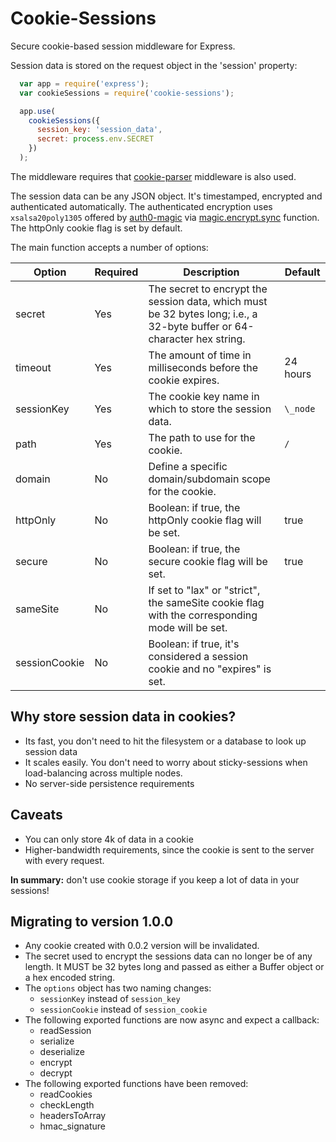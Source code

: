 # Cookie-Sessions

Secure cookie-based session middleware for Express.

Session data is stored on the request object in the 'session' property:
```js
  var app = require('express');
  var cookieSessions = require('cookie-sessions');

  app.use(
    cookieSessions({
      session_key: 'session_data',
      secret: process.env.SECRET
    })
  );
```
The middleware requires that
[cookie-parser](https://www.npmjs.com/package/cookie-parser) middleware is also
used.

The session data can be any JSON object. It's timestamped, encrypted and
authenticated automatically. The authenticated encryption uses
`xsalsa20poly1305` offered by
[auth0-magic](https://github.com/auth0/magic) via
[magic.encrypt.sync](https://github.com/auth0/magic/#magicencryptsync--magicdecryptsync)
function. The httpOnly cookie flag is set by default.

The main function accepts a number of options:

| Option        | Required | Description                                                                                                             | Default  |
|---------------|----------|-------------------------------------------------------------------------------------------------------------------------|----------|
| secret        | Yes      | The secret to encrypt the session data, which must be 32 bytes long; i.e., a 32-byte buffer or 64-character hex string. |          |
| timeout       | Yes      | The amount of time in milliseconds before the cookie expires.                                                           | 24 hours |
| sessionKey    | Yes      | The cookie key name in which to store the session data.                                                                 | `\_node` |
| path          | Yes      | The path to use for the cookie.                                                                                         | `/`      |
| domain        | No       | Define a specific domain/subdomain scope for the cookie.                                                                |          |
| httpOnly      | No       | Boolean: if true, the httpOnly cookie flag will be set.                                                                 |   true   |
| secure        | No       | Boolean: if true, the secure cookie flag will be set.                                                                   |   true   |
| sameSite      | No       | If set to "lax" or "strict", the sameSite cookie flag with the corresponding mode will be set.                         |          |
| sessionCookie | No       | Boolean: if true, it's considered a session cookie and no "expires" is set.                                             |          |


## Why store session data in cookies?

* Its fast, you don't need to hit the filesystem or a database to look up
  session data
* It scales easily. You don't need to worry about sticky-sessions when
  load-balancing across multiple nodes.
* No server-side persistence requirements

## Caveats

* You can only store 4k of data in a cookie
* Higher-bandwidth requirements, since the cookie is sent to the server with
  every request.

__In summary:__ don't use cookie storage if you keep a lot of data in your
sessions!

## Migrating to version 1.0.0

* Any cookie created with 0.0.2 version will be invalidated.
* The secret used to encrypt the sessions data can no longer be of any length.
  It MUST be 32 bytes long and passed as either a Buffer object or a hex
  encoded string.
* The `options` object has two naming changes:
  * `sessionKey` instead of `session_key`
  * `sessionCookie` instead of `session_cookie`
* The following exported functions are now async and expect a callback:
  * readSession
  * serialize
  * deserialize
  * encrypt
  * decrypt
* The following exported functions have been removed:
  * readCookies
  * checkLength
  * headersToArray
  * hmac\_signature
